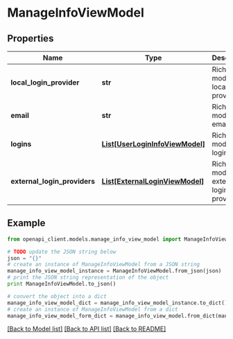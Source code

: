 # ManageInfoViewModel



## Properties

Name | Type | Description | Notes
------------ | ------------- | ------------- | -------------
**local_login_provider** | **str** | Richiedi o modifica local login provider. | [optional] 
**email** | **str** | Richiedi o modifica email. | [optional] 
**logins** | [**List[UserLoginInfoViewModel]**](UserLoginInfoViewModel.md) | Richiedi o modifica logins. | [optional] 
**external_login_providers** | [**List[ExternalLoginViewModel]**](ExternalLoginViewModel.md) | Richiedi o modifica external login providers. | [optional] 

## Example

```python
from openapi_client.models.manage_info_view_model import ManageInfoViewModel

# TODO update the JSON string below
json = "{}"
# create an instance of ManageInfoViewModel from a JSON string
manage_info_view_model_instance = ManageInfoViewModel.from_json(json)
# print the JSON string representation of the object
print ManageInfoViewModel.to_json()

# convert the object into a dict
manage_info_view_model_dict = manage_info_view_model_instance.to_dict()
# create an instance of ManageInfoViewModel from a dict
manage_info_view_model_form_dict = manage_info_view_model.from_dict(manage_info_view_model_dict)
```
[[Back to Model list]](../README.md#documentation-for-models) [[Back to API list]](../README.md#documentation-for-api-endpoints) [[Back to README]](../README.md)


